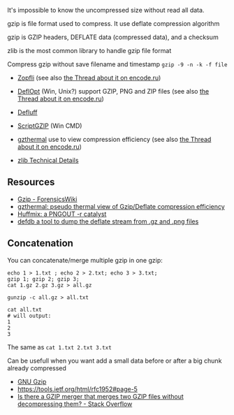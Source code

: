 It's impossible to know the uncompressed size without read all data.

gzip is file format used to compress. It use deflate compression algorithm

gzip is GZIP headers, DEFLATE data (compressed data), and a checksum

zlib is the most common library to handle gzip file format

Compress gzip without save filename and timestamp `gzip -9 -n -k -f file`

- [Zopfli](http://code.google.com/p/zopfli/) (see also [the Thread about it on encode.ru](http://encode.ru/threads/1689-Google-Compress-Data-More-Densely-with-Zopfli))
- [DeflOpt](http://www.walbeehm.com/download/) (Win, Unix?) support GZIP, PNG and ZIP files (see also [the Thread about it on encode.ru](https://encode.su/threads/455-Ben-Jos-Walbeehm-s-DeflOpt-what-does-it-actually-do))
- [Defluff](https://encode.su/tags.php?tag=defluff)
- [ScriptGZIP](http://css-ig.net/scriptgzip) (Win CMD)
- [gzthermal](http://frdx.free.fr/def.htm) use to view compression efficiency (see also [the Thread about it on encode.ru](https://encode.su/threads/1889-gzthermal-pseudo-thermal-view-of-Gzip-Deflate-compression-efficiency))

- [zlib Technical Details](http://www.zlib.net/zlib_tech.html)

## Resources

- [Gzip - ForensicsWiki](http://www.forensicswiki.org/wiki/Gzip)
- [gzthermal: pseudo thermal view of Gzip/Deflate compression efficiency](http://encode.ru/threads/1889-gzthermal-pseudo-thermal-view-of-Gzip-Deflate-compression-efficiency)
- [Huffmix: a PNGOUT -r catalyst](https://encode.su/threads/1313-Huffmix-a-PNGOUT-r-catalyst)
- [defdb a tool to dump the deflate stream from .gz and .png files](https://encode.su/threads/1428-defdb-a-tool-to-dump-the-deflate-stream-from-gz-and-png-files)

## Concatenation

You can concatenate/merge multiple gzip in one gzip:

	echo 1 > 1.txt ; echo 2 > 2.txt; echo 3 > 3.txt;
	gzip 1; gzip 2; gzip 3;
	cat 1.gz 2.gz 3.gz > all.gz

	gunzip -c all.gz > all.txt

	cat all.txt
	# will output:
	1
	2
	3

The same as `cat 1.txt 2.txt 3.txt`

Can be usefull when you want add a small data before or after a big chunk already compressed

- [GNU Gzip](https://www.gnu.org/software/gzip/manual/gzip.html#Advanced-usage)
- https://tools.ietf.org/html/rfc1952#page-5
- [Is there a GZIP merger that merges two GZIP files without decompressing them? - Stack Overflow](https://stackoverflow.com/questions/274185/is-there-a-gzip-merger-that-merges-two-gzip-files-without-decompressing-them)
